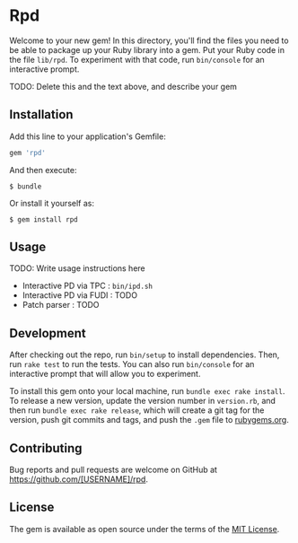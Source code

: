 # Rpd

Welcome to your new gem! In this directory, you'll find the files you need to be able to package up your Ruby library into a gem. Put your Ruby code in the file `lib/rpd`. To experiment with that code, run `bin/console` for an interactive prompt.

TODO: Delete this and the text above, and describe your gem

## Installation

Add this line to your application's Gemfile:

```ruby
gem 'rpd'
```

And then execute:

    $ bundle

Or install it yourself as:

    $ gem install rpd

## Usage

TODO: Write usage instructions here

* Interactive PD via TPC : `bin/ipd.sh`
* Interactive PD via FUDI : TODO
* Patch parser : TODO

## Development

After checking out the repo, run `bin/setup` to install dependencies. Then, run `rake test` to run the tests. You can also run `bin/console` for an interactive prompt that will allow you to experiment.

To install this gem onto your local machine, run `bundle exec rake install`. To release a new version, update the version number in `version.rb`, and then run `bundle exec rake release`, which will create a git tag for the version, push git commits and tags, and push the `.gem` file to [rubygems.org](https://rubygems.org).

## Contributing

Bug reports and pull requests are welcome on GitHub at https://github.com/[USERNAME]/rpd.


## License

The gem is available as open source under the terms of the [MIT License](http://opensource.org/licenses/MIT).

